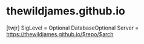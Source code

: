 # thewildjames.github.io

[twjr]
SigLevel = Optional DatabaseOptional
Server = https://thewildjames.github.io/$repo/$arch
